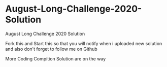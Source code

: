 # August-Long-Challenge-2020-Solution
August Long Challenge 2020 Solution

Fork this and Start this so that you will notify when i uploaded new solution and also don't forget to follow me on Github

More Coding Compition Solution are on the way
